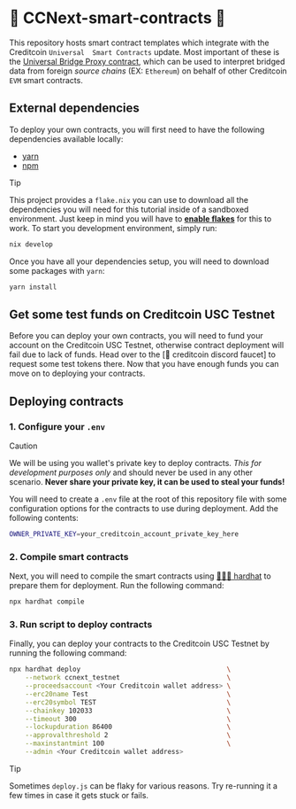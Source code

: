 # 🧾 CCNext-smart-contracts 🧾

This repository hosts smart contract templates which integrate with the Creditcoin `Universal 
Smart Contracts` update. Most important of these is the [Universal Bridge Proxy contract], which can
be used to interpret bridged data from foreign _source chains_ (EX: `Ethereum`) on behalf of other
Creditcoin `EVM` smart contracts.

## External dependencies

To deploy your own contracts, you will first need to have the following dependencies available
locally:

- [yarn]
- [npm]

> [!TIP]
> This project provides a `flake.nix` you can use to download all the dependencies you will need for
> this tutorial inside of a sandboxed environment. Just keep in mind you will have to
> **[enable flakes]** for this to work. To start you development environment, simply run:
>
> ```bash
> nix develop
> ```

Once you have all your dependencies setup, you will need to download some packages with `yarn`:

```bash
yarn install
```

## Get some test funds on Creditcoin USC Testnet

Before you can deploy your own contracts, you will need to fund your account on the Creditcoin USC
Testnet, otherwise contract deployment will fail due to lack of funds. Head over to the
[🚰 creditcoin discord faucet] to request some test tokens there. Now that you have enough funds
you can move on to deploying your contracts.

## Deploying contracts

### 1. Configure your `.env`

> [!CAUTION]
> We will be using you wallet's private key to deploy contracts. _This for development purposes
> only_ and should never be used in any other scenario. **Never share your private key, it can be
> used to steal your funds!**

You will need to create a `.env` file at the root of this repository file with some configuration
options for the contracts to use during deployment. Add the following contents:

```bash
OWNER_PRIVATE_KEY=your_creditcoin_account_private_key_here
```

### 2. Compile smart contracts

Next, you will need to compile the smart contracts using [👷🏻‍♀️ hardhat] to prepare them for deployment.
Run the following command:

```bash
npx hardhat compile
```

### 3. Run script to deploy contracts

Finally, you can deploy your contracts to the Creditcoin USC Testnet by running the following
command:

```bash
npx hardhat deploy                                     \
    --network ccnext_testnet                           \
    --proceedsaccount <Your Creditcoin wallet address> \
    --erc20name Test                                   \
    --erc20symbol TEST                                 \
    --chainkey 102033                                  \
    --timeout 300                                      \
    --lockupduration 86400                             \
    --approvalthreshold 2                              \
    --maxinstantmint 100                               \
    --admin <Your Creditcoin wallet address>
```

> [!TIP]
> Sometimes `deploy.js` can be flaky for various reasons. Try re-running it a few times in case it
> gets stuck or fails.

[Universal Bridge Proxy contract]: ./contracts/UniversalBridgeProxy.sol
[yarn]: https://yarnpkg.com/getting-started/install
[npm]: https://docs.npmjs.com/downloading-and-installing-node-js-and-npm
[enable flakes]: https://nixos.wiki/wiki/flakes#Enable_flakes_temporarily
[🚰 creditcoin usc testnet discord faucet]: https://discord.com/channels/762302877518528522/1414985542235459707
[👷🏻‍♀️ hardhat]: https://hardhat.org/
